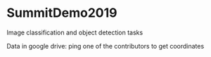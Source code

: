 # SummitDemo2019
Image classification and object detection tasks

Data in google drive: ping one of the contributors to get coordinates
